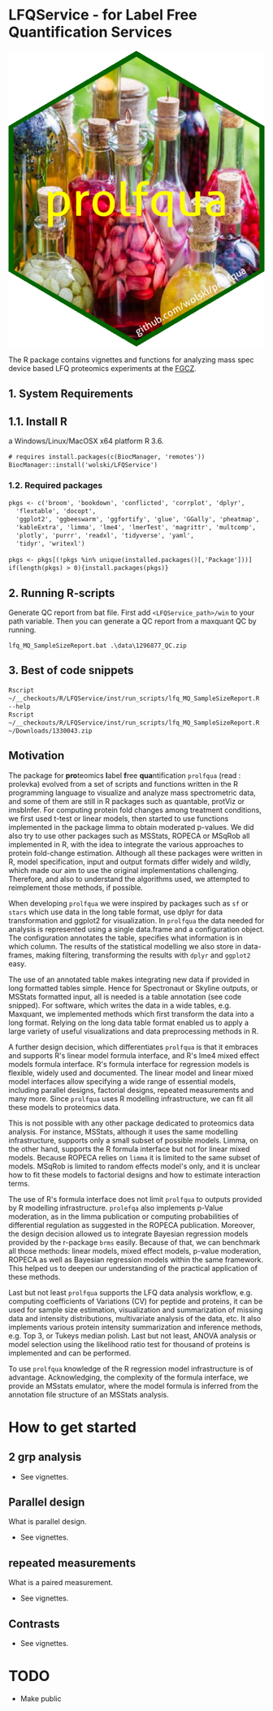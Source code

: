 # LFQService - for Label Free Quantification Services

![prolfqua](inst/Figures/imgfile.png)

The R package contains vignettes and functions for analyzing mass spec device based LFQ proteomics experiments at the [FGCZ](http://www.fgcz.ch/).


## 1. System Requirements  

## 1.1. Install R

a Windows/Linux/MacOSX x64 platform R 3.6.

```{r}
# requires install.packages(c(BiocManager, 'remotes'))
BiocManager::install('wolski/LFQService')
```

### 1.2. Required packages

```{r}
pkgs <- c('broom', 'bookdown', 'conflicted', 'corrplot', 'dplyr',
  'flextable', 'docopt',
  'ggplot2', 'ggbeeswarm', 'ggfortify', 'glue', 'GGally', 'pheatmap',
  'kableExtra', 'limma', 'lme4', 'lmerTest', 'magrittr', 'multcomp',
  'plotly', 'purrr', 'readxl', 'tidyverse', 'yaml',
  'tidyr', 'writexl')

pkgs <- pkgs[(!pkgs %in% unique(installed.packages()[,'Package']))]
if(length(pkgs) > 0){install.packages(pkgs)}
```



## 2. Running R-scripts

Generate QC report from bat file.
First add `<LFQService_path>/win` to your path variable. Then you can generate a QC report from a maxquant QC by running.


```
lfq_MQ_SampleSizeReport.bat .\data\1296877_QC.zip
```


## 3. Best of code snippets


```
Rscript ~/__checkouts/R/LFQService/inst/run_scripts/lfq_MQ_SampleSizeReport.R --help
Rscript ~/__checkouts/R/LFQService/inst/run_scripts/lfq_MQ_SampleSizeReport.R ~/Downloads/1330043.zip
```


## Motivation

The package for **pro**teomics **l**abel **f**ree **qua**ntification `prolfqua` (read : prolevka) evolved from a set of scripts and functions written in the R programming language to visualize and analyze mass spectrometric data, and some of them are still in R packages such as quantable, protViz or imsbInfer. For computing protein fold changes among treatment conditions, we first used t-test or linear models, then started to use functions implemented in the package limma to obtain moderated p-values. We did also try to use other packages such as MSStats, ROPECA or MSqRob all implemented in R, with the idea to integrate the various approaches to protein fold-change estimation. Although all these packages were written in R,  model specification, input and output formats differ widely and wildly, which made our aim to use the original implementations challenging. Therefore, and also to understand the algorithms used, we attempted to reimplement those methods, if possible. 

When developing `prolfqua` we were inspired by packages such as `sf` or `stars` which use data in the long table format, use dplyr for data transformation and ggplot2 for visualization. In `prolfqua` the data needed for analysis is represented using a single data.frame and a configuration object. The configuration annotates the table, specifies what information is in which column. The results of the statistical modelling we also store in data-frames, making filtering, transforming the results with `dplyr` and `ggplot2` easy.

The use of an annotated table makes integrating new data if provided in long formatted tables simple. Hence for Spectronaut or Skyline outputs, or MSStats formatted input, all is needed is a table annotation (see code snipped). For software, which writes the data in a wide tables, e.g. Maxquant, we implemented methods which first transform the data into a long format.  Relying on the long data table format enabled us to apply a large variety of useful visualizations and data preprocessing methods in R. 

A further design decision, which differentiates `prolfqua` is that it embraces and supports R's linear model formula interface, and R's lme4 mixed effect models formula interface. R's formula interface for regression models is flexible, widely used and documented. The linear model and linear mixed model interfaces allow specifying a wide range of essential models, including parallel designs, factorial designs, repeated measurements and many more. Since `prolfqua` uses R modelling infrastructure, we can fit all these models to proteomics data.

This is not possible with any other package dedicated to proteomics data analysis. For instance, MSStats, although it uses the same modelling infrastructure, supports only a small subset of possible models. Limma, on the other hand, supports the R formula interface but not for linear mixed models. Because ROPECA relies on `limma` it is limited to the same subset of models. MSqRob is limited to random effects model's only, and it is unclear how to fit these models to factorial designs and how to estimate interaction terms.


The use of R's formula interface does not limit `prolfqua` to outputs provided by R modelling infrastructure. `prolefqa` also implements p-Value moderation, as in the limma publication or computing probabilities of differential regulation as suggested in the ROPECA publication. 
Moreover, the design decision allowed us to integrate Bayesian regression models provided by the r-package `brms` easily. Because of that, we can benchmark all those methods: linear models, mixed effect models, p-value moderation, ROPECA as well as Bayesian regression models within the same framework. This helped us to deepen our understanding of the practical application of these methods.

Last but not least `prolfqua` supports the LFQ data analysis workflow, e.g. computing coefficients of Variations (CV) for peptide and proteins, it can be used for sample size estimation, visualization and summarization of missing data and intensity distributions, multivariate analysis of the data, etc.
It also implements various protein intensity summarization and inference methods, e.g. Top 3, or Tukeys median polish. Last but not least, ANOVA analysis or model selection using the likelihood ratio test for thousand of proteins is implemented and can be performed.


To use `prolfqua` knowledge of the R regression model infrastructure is of advantage. Acknowledging, the complexity of the formula interface, we provide an  MSstats emulator, where the model formula is inferred from the annotation file structure of an MSStats analysis.


# How to get started

## 2 grp analysis
- See vignettes.

## Parallel design
What is parallel design.
- See vignettes.

## repeated measurements
What is a paired measurement.
- See vignettes.

## Contrasts
- See vignettes.


# TODO
- Make public

